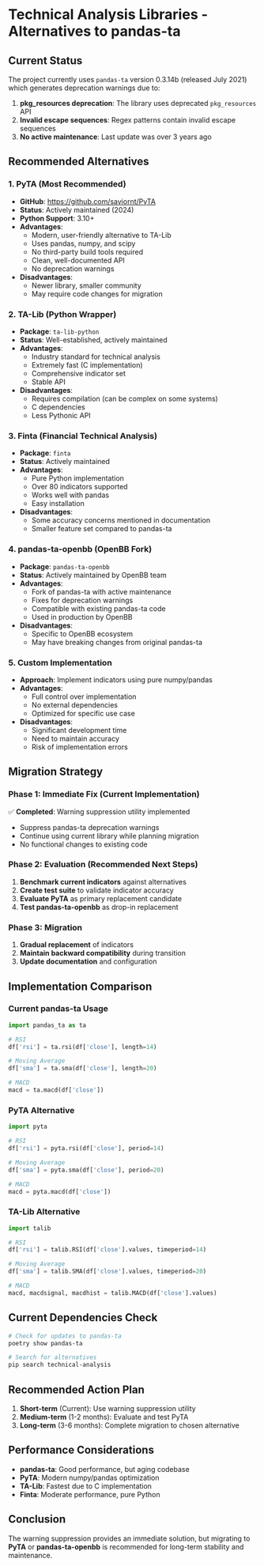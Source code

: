# Technical Analysis Libraries - Alternatives to pandas-ta

## Current Status

The project currently uses `pandas-ta` version 0.3.14b (released July 2021) which generates deprecation warnings due to:

1. **pkg_resources deprecation**: The library uses deprecated `pkg_resources` API
2. **Invalid escape sequences**: Regex patterns contain invalid escape sequences
3. **No active maintenance**: Last update was over 3 years ago

## Recommended Alternatives

### 1. **PyTA** (Most Recommended)
- **GitHub**: https://github.com/saviornt/PyTA
- **Status**: Actively maintained (2024)
- **Python Support**: 3.10+
- **Advantages**:
  - Modern, user-friendly alternative to TA-Lib
  - Uses pandas, numpy, and scipy
  - No third-party build tools required
  - Clean, well-documented API
  - No deprecation warnings
- **Disadvantages**:
  - Newer library, smaller community
  - May require code changes for migration

### 2. **TA-Lib (Python Wrapper)**
- **Package**: `ta-lib-python`
- **Status**: Well-established, actively maintained
- **Advantages**:
  - Industry standard for technical analysis
  - Extremely fast (C implementation)
  - Comprehensive indicator set
  - Stable API
- **Disadvantages**:
  - Requires compilation (can be complex on some systems)
  - C dependencies
  - Less Pythonic API

### 3. **Finta** (Financial Technical Analysis)
- **Package**: `finta`
- **Status**: Actively maintained
- **Advantages**:
  - Pure Python implementation
  - Over 80 indicators supported
  - Works well with pandas
  - Easy installation
- **Disadvantages**:
  - Some accuracy concerns mentioned in documentation
  - Smaller feature set compared to pandas-ta

### 4. **pandas-ta-openbb** (OpenBB Fork)
- **Package**: `pandas-ta-openbb`
- **Status**: Actively maintained by OpenBB team
- **Advantages**:
  - Fork of pandas-ta with active maintenance
  - Fixes for deprecation warnings
  - Compatible with existing pandas-ta code
  - Used in production by OpenBB
- **Disadvantages**:
  - Specific to OpenBB ecosystem
  - May have breaking changes from original pandas-ta

### 5. **Custom Implementation**
- **Approach**: Implement indicators using pure numpy/pandas
- **Advantages**:
  - Full control over implementation
  - No external dependencies
  - Optimized for specific use case
- **Disadvantages**:
  - Significant development time
  - Need to maintain accuracy
  - Risk of implementation errors

## Migration Strategy

### Phase 1: Immediate Fix (Current Implementation)
✅ **Completed**: Warning suppression utility implemented
- Suppress pandas-ta deprecation warnings
- Continue using current library while planning migration
- No functional changes to existing code

### Phase 2: Evaluation (Recommended Next Steps)
1. **Benchmark current indicators** against alternatives
2. **Create test suite** to validate indicator accuracy
3. **Evaluate PyTA** as primary replacement candidate
4. **Test pandas-ta-openbb** as drop-in replacement

### Phase 3: Migration
1. **Gradual replacement** of indicators
2. **Maintain backward compatibility** during transition
3. **Update documentation** and configuration

## Implementation Comparison

### Current pandas-ta Usage
```python
import pandas_ta as ta

# RSI
df['rsi'] = ta.rsi(df['close'], length=14)

# Moving Average
df['sma'] = ta.sma(df['close'], length=20)

# MACD
macd = ta.macd(df['close'])
```

### PyTA Alternative
```python
import pyta

# RSI
df['rsi'] = pyta.rsi(df['close'], period=14)

# Moving Average  
df['sma'] = pyta.sma(df['close'], period=20)

# MACD
macd = pyta.macd(df['close'])
```

### TA-Lib Alternative
```python
import talib

# RSI
df['rsi'] = talib.RSI(df['close'].values, timeperiod=14)

# Moving Average
df['sma'] = talib.SMA(df['close'].values, timeperiod=20)

# MACD
macd, macdsignal, macdhist = talib.MACD(df['close'].values)
```

## Current Dependencies Check

```bash
# Check for updates to pandas-ta
poetry show pandas-ta

# Search for alternatives
pip search technical-analysis
```

## Recommended Action Plan

1. **Short-term** (Current): Use warning suppression utility
2. **Medium-term** (1-2 months): Evaluate and test PyTA
3. **Long-term** (3-6 months): Complete migration to chosen alternative

## Performance Considerations

- **pandas-ta**: Good performance, but aging codebase
- **PyTA**: Modern numpy/pandas optimization
- **TA-Lib**: Fastest due to C implementation
- **Finta**: Moderate performance, pure Python

## Conclusion

The warning suppression provides an immediate solution, but migrating to **PyTA** or **pandas-ta-openbb** is recommended for long-term stability and maintenance.